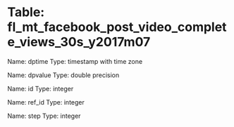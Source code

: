 Table: fl_mt_facebook_post_video_complete_views_30s_y2017m07
============================================================

Name: dptime
Type: timestamp with time zone

Name: dpvalue
Type: double precision

Name: id
Type: integer

Name: ref_id
Type: integer

Name: step
Type: integer

